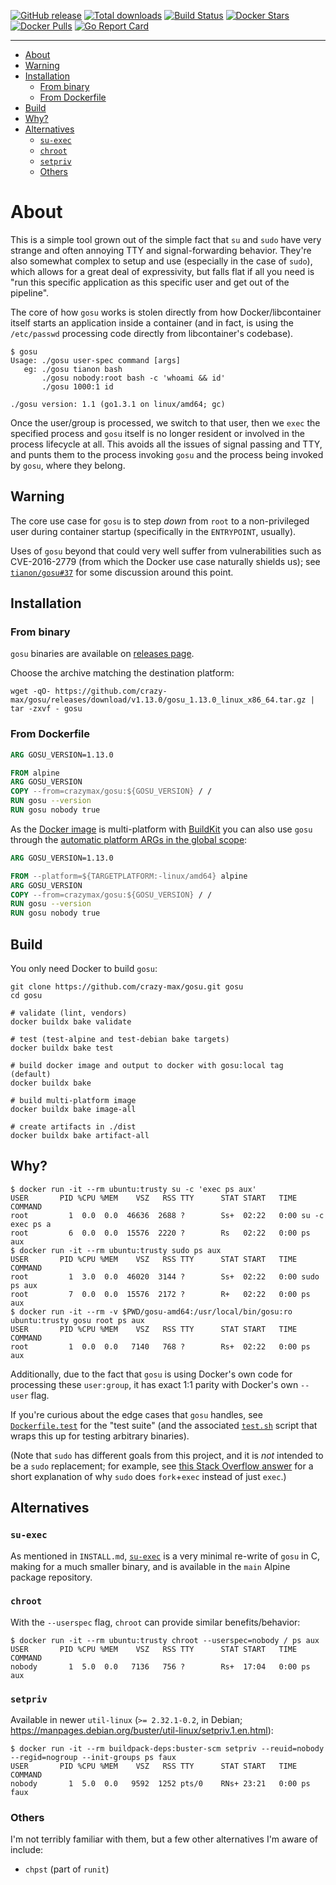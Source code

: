 [![GitHub release](https://img.shields.io/github/release/crazy-max/gosu.svg?style=flat-square)](https://github.com/crazy-max/gosu/releases/latest)
[![Total downloads](https://img.shields.io/github/downloads/crazy-max/gosu/total.svg?style=flat-square)](https://github.com/crazy-max/gosu/releases/latest)
[![Build Status](https://img.shields.io/github/workflow/status/crazy-max/gosu/build?label=build&logo=github&style=flat-square)](https://github.com/crazy-max/gosu/actions?query=workflow%3Abuild)
[![Docker Stars](https://img.shields.io/docker/stars/crazymax/gosu.svg?style=flat-square&logo=docker)](https://hub.docker.com/r/crazymax/gosu/)
[![Docker Pulls](https://img.shields.io/docker/pulls/crazymax/gosu.svg?style=flat-square&logo=docker)](https://hub.docker.com/r/crazymax/gosu/)
[![Go Report Card](https://goreportcard.com/badge/github.com/crazy-max/gosu)](https://goreportcard.com/report/github.com/crazy-max/gosu)

___

* [About](#about)
* [Warning](#warning)
* [Installation](#installation)
  * [From binary](#from-binary)
  * [From Dockerfile](#from-dockerfile)
* [Build](#build)
* [Why?](#why)
* [Alternatives](#alternatives)
  * [`su-exec`](#su-exec)
  * [`chroot`](#chroot)
  * [`setpriv`](#setpriv)
  * [Others](#others)

# About

This is a simple tool grown out of the simple fact that `su` and `sudo` have very strange and often annoying TTY and
signal-forwarding behavior.  They're also somewhat complex to setup and use (especially in the case of `sudo`), which
allows for a great deal of expressivity, but falls flat if all you need is "run this specific application as this
specific user and get out of the pipeline".

The core of how `gosu` works is stolen directly from how Docker/libcontainer itself starts an application inside a
container (and in fact, is using the `/etc/passwd` processing code directly from libcontainer's codebase).

```shell
$ gosu
Usage: ./gosu user-spec command [args]
   eg: ./gosu tianon bash
       ./gosu nobody:root bash -c 'whoami && id'
       ./gosu 1000:1 id

./gosu version: 1.1 (go1.3.1 on linux/amd64; gc)
```

Once the user/group is processed, we switch to that user, then we `exec` the specified process and `gosu` itself is no
longer resident or involved in the process lifecycle at all.  This avoids all the issues of signal passing and TTY,
and punts them to the process invoking `gosu` and the process being invoked by `gosu`, where they belong.

## Warning

The core use case for `gosu` is to step _down_ from `root` to a non-privileged user during container startup
(specifically in the `ENTRYPOINT`, usually).

Uses of `gosu` beyond that could very well suffer from vulnerabilities such as CVE-2016-2779 (from which the Docker
use case naturally shields us); see [`tianon/gosu#37`](https://github.com/tianon/gosu/issues/37) for some discussion
around this point.

## Installation

### From binary

`gosu` binaries are available on [releases page](https://github.com/crazy-max/gosu/releases/latest).

Choose the archive matching the destination platform:

```shell
wget -qO- https://github.com/crazy-max/gosu/releases/download/v1.13.0/gosu_1.13.0_linux_x86_64.tar.gz | tar -zxvf - gosu
```

### From Dockerfile

```Dockerfile
ARG GOSU_VERSION=1.13.0

FROM alpine
ARG GOSU_VERSION
COPY --from=crazymax/gosu:${GOSU_VERSION} / /
RUN gosu --version
RUN gosu nobody true
```

As the [Docker image](https://hub.docker.com/r/crazymax/gosu/) is multi-platform with
[BuildKit](https://github.com/moby/buildkit) you can also use `gosu` through the
[automatic platform ARGs in the global scope](https://docs.docker.com/engine/reference/builder/#automatic-platform-args-in-the-global-scope):

```Dockerfile
ARG GOSU_VERSION=1.13.0

FROM --platform=${TARGETPLATFORM:-linux/amd64} alpine
ARG GOSU_VERSION
COPY --from=crazymax/gosu:${GOSU_VERSION} / /
RUN gosu --version
RUN gosu nobody true
```

## Build

You only need Docker to build `gosu`:

```shell
git clone https://github.com/crazy-max/gosu.git gosu
cd gosu

# validate (lint, vendors)
docker buildx bake validate

# test (test-alpine and test-debian bake targets)
docker buildx bake test

# build docker image and output to docker with gosu:local tag (default)
docker buildx bake

# build multi-platform image
docker buildx bake image-all

# create artifacts in ./dist
docker buildx bake artifact-all
```

## Why?

```shell
$ docker run -it --rm ubuntu:trusty su -c 'exec ps aux'
USER       PID %CPU %MEM    VSZ   RSS TTY      STAT START   TIME COMMAND
root         1  0.0  0.0  46636  2688 ?        Ss+  02:22   0:00 su -c exec ps a
root         6  0.0  0.0  15576  2220 ?        Rs   02:22   0:00 ps aux
$ docker run -it --rm ubuntu:trusty sudo ps aux
USER       PID %CPU %MEM    VSZ   RSS TTY      STAT START   TIME COMMAND
root         1  3.0  0.0  46020  3144 ?        Ss+  02:22   0:00 sudo ps aux
root         7  0.0  0.0  15576  2172 ?        R+   02:22   0:00 ps aux
$ docker run -it --rm -v $PWD/gosu-amd64:/usr/local/bin/gosu:ro ubuntu:trusty gosu root ps aux
USER       PID %CPU %MEM    VSZ   RSS TTY      STAT START   TIME COMMAND
root         1  0.0  0.0   7140   768 ?        Rs+  02:22   0:00 ps aux
```

Additionally, due to the fact that `gosu` is using Docker's own code for processing these `user:group`, it has
exact 1:1 parity with Docker's own `--user` flag.

If you're curious about the edge cases that `gosu` handles, see [`Dockerfile.test`](Dockerfile.test) for the
"test suite" (and the associated [`test.sh`](test.sh) script that wraps this up for testing arbitrary binaries).

(Note that `sudo` has different goals from this project, and it is *not* intended to be a `sudo` replacement;
for example, see [this Stack Overflow answer](https://stackoverflow.com/a/48105623) for a short explanation of
why `sudo` does `fork`+`exec` instead of just `exec`.)

## Alternatives

### `su-exec`

As mentioned in `INSTALL.md`, [`su-exec`](https://github.com/ncopa/su-exec) is a very minimal re-write of `gosu` in C,
making for a much smaller binary, and is available in the `main` Alpine package repository.

### `chroot`

With the `--userspec` flag, `chroot` can provide similar benefits/behavior:

```shell
$ docker run -it --rm ubuntu:trusty chroot --userspec=nobody / ps aux
USER       PID %CPU %MEM    VSZ   RSS TTY      STAT START   TIME COMMAND
nobody       1  5.0  0.0   7136   756 ?        Rs+  17:04   0:00 ps aux
```

### `setpriv`

Available in newer `util-linux` (`>= 2.32.1-0.2`, in Debian; https://manpages.debian.org/buster/util-linux/setpriv.1.en.html):

```shell
$ docker run -it --rm buildpack-deps:buster-scm setpriv --reuid=nobody --regid=nogroup --init-groups ps faux
USER       PID %CPU %MEM    VSZ   RSS TTY      STAT START   TIME COMMAND
nobody       1  5.0  0.0   9592  1252 pts/0    RNs+ 23:21   0:00 ps faux
```

### Others

I'm not terribly familiar with them, but a few other alternatives I'm aware of include:

* `chpst` (part of `runit`)
